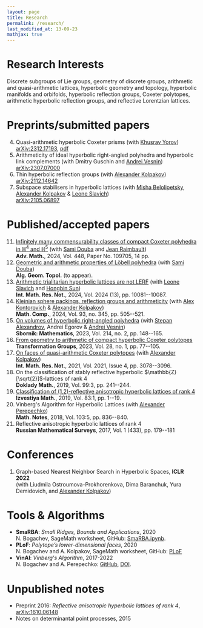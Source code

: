 ```yaml
---
layout: page
title: Research
permalink: /research/
last_modified_at: 13-09-23
mathjax: true
---
```



# Research Interests
Discrete subgroups of Lie groups, geometry of discrete groups, arithmetic and quasi-arithmetic lattices, hyperbolic geometry and topology, hyperbolic manifolds and orbifolds, hyperbolic reflection groups, Coxeter polytopes, arithmetic hyperbolic reflection groups, and reflective Lorentzian lattices.


# Preprints/submitted papers

4. Quasi-arithmetic hyperbolic Coxeter prisms (with [Khusrav Yorov](https://cemse.kaust.edu.sa/people/person/khusrav-yorov))\
  [arXiv:2312.17193](https://arxiv.org/abs/2312.17193), [pdf](Quasi_arithmetic_Coxeter_prisms-2024.pdf)
3. Arithmeticity of ideal hyperbolic right-angled polyhedra and hyperbolic link complements (with Dmitry Guschin and [Andrei Vesnin](http://math.nsc.ru/~vesnin/))\
  [arXiv:2307.07000](https://arxiv.org/abs/2307.07000) 
2. Thin hyperbolic reflection groups (with [Alexander Kolpakov](https://sashakolpakov.wordpress.com/))\
  [arXiv:2112.14642](https://arxiv.org/abs/2112.14642)
1. Subspace stabilisers in hyperbolic lattices (with [Misha Belolipetsky](http://w3.impa.br/~mbel/), [Alexander Kolpakov](https://sashakolpakov.wordpress.com/) & [Leone Slavich](http://matematica.unipv.it/slavich/))\
  [arXiv:2105.06897](https://arxiv.org/abs/2105.06897) 

# Published/accepted papers

11. [Infinitely many commensurability classes of compact Coxeter polyhedra in $\mathbb{H}^4$ and $\mathbb{H}^5$](https://arxiv.org/abs/2309.07691) (with [Sami Douba](https://www.ihes.fr/~/douba/) and [Jean Raimbault](https://www.i2m.univ-amu.fr/perso/jean.raimbault/))\
  **Adv. Math.**, 2024, Vol. 448, Paper No. 109705, 14 pp.
10. [Geometric and arithmetic properties of Löbell polyhedra](https://arxiv.org/abs/2304.12590) (with [Sami Douba](https://www.ihes.fr/~/douba/))\
  **Alg. Geom. Topol.** (to appear).
9. [Arithmetic trialitarian hyperbolic lattices are not LERF](https://arxiv.org/abs/2310.20611) (with [Leone Slavich](http://matematica.unipv.it/slavich/) and [Hongbin Sun](https://sites.math.rutgers.edu/~hs735/))\
  **Int. Math. Res. Not.**, 2024, Vol. 2024 (13), pp. 10081--10087.
8. [Kleinian sphere packings, reflection groups and arithmeticity](https://arxiv.org/abs/2203.01973) (with [Alex Kontorovich](https://sites.math.rutgers.edu/~alexk/) & [Alexander Kolpakov](https://sashakolpakov.wordpress.com/))\
  **Math. Comp.**, 2024, Vol. 93, no. 345, pp. 505--521.
7. [On volumes of hyperbolic right-angled polyhedra](https://arxiv.org/abs/2111.08789) (with [Stepan Alexandrov](https://cyanprism.github.io/), Andrei Egorov & [Andrei Vesnin](http://math.nsc.ru/~vesnin/))\
  **Sbornik: Mathematics**, 2023, Vol. 214, no. 2, pp. 148--165.
6. [From geometry to arithmetic of compact hyperbolic Coxeter polytopes](https://arxiv.org/abs/2003.11944)\
  **Transformation Groups**, 2023, Vol. 28, no. 1, pp. 77--105.
5. [On faces of quasi-arithmetic Coxeter polytopes](https://arxiv.org/abs/2002.11445v2) (with [Alexander Kolpakov](https://sashakolpakov.wordpress.com/))\
  **Int. Math. Res. Not.**, 2021, Vol. 2021, Issue 4, pp. 3078--3096.
4. On the classification of stably reflective hyperbolic $\mathbb{Z}[\sqrt{2}]$-lattices of rank $4$\
  **Doklady Math.**, 2019, Vol. 99:3, pp. 241--244.
3. [Classification of (1,2)-reflective anisotropic hyperbolic lattices of rank 4](https://arxiv.org/abs/1903.08147v1)\
  **Izvestiya Math.**, 2019, Vol. 83:1, pp. 1--19.
2. Vinberg's Algorithm for Hyperbolic Lattices (with [Alexander Perepechko](http://a.perep.ru/))\
  **Math. Notes**, 2018, Vol. 103:5, pp. 836--840.
1. Reflective anisotropic hyperbolic lattices of rank 4\
  **Russian Mathematical Surveys**, 2017, Vol. 1 (433), pp. 179--181
  
# Conferences

1. Graph-based Nearest Neighbor Search in Hyperbolic Spaces, **ICLR 2022**\
  (with Liudmila Ostroumova-Prokhorenkova, Dima Baranchuk, Yura Demidovich, and [Alexander Kolpakov](https://sashakolpakov.wordpress.com/))
  
# Tools & Algorithms
  
- **SmaRBA**: *Small Ridges, Bounds and Applications*, 2020\
  N. Bogachev, SageMath worksheet, GitHub: [SmaRBA.ipynb](https://github.com/nvbogachev/OuterMostEdge/blob/master/SmaRBA.ipynb).
- **PLoF**: *Polytope’s lower-dimensional faces*, 2020\
  N. Bogachev and A. Kolpakov, SageMath worksheet, GitHub: [PLoF](https://github.com/sashakolpakov/plof)
- **VinAl**: *Vinberg's Algorithm*, 2017-2022\
  N. Bogachev and A. Perepechko: [GitHub](https://github.com/aperep/vinberg-algorithm), [DOI](https://zenodo.org/record/1098448).

# Unpublished notes

- Preprint 2016: *Reflective anisotropic hyperbolic lattices of rank 4*, [arXiv:1610.06148](https://arxiv.org/abs/1610.06148)
- Notes on determinantal point processes, 2015
